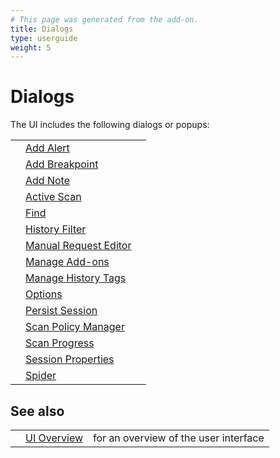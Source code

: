 ```yaml
---
# This page was generated from the add-on.
title: Dialogs
type: userguide
weight: 5
---
```


# Dialogs

The UI includes the following dialogs or popups:

|   |                                                                |   |
|---|----------------------------------------------------------------|---|
|   | [Add Alert](/docs/desktop/ui/dialogs/addalert/)                |   |
|   | [Add Breakpoint](/docs/desktop/ui/dialogs/addbreak/)           |   |
|   | [Add Note](/docs/desktop/ui/dialogs/addnote/)                  |   |
|   | [Active Scan](/docs/desktop/ui/dialogs/advascan/)              |   |
|   | [Find](/docs/desktop/ui/dialogs/find/)                         |   |
|   | [History Filter](/docs/desktop/ui/dialogs/hist_filter/)        |   |
|   | [Manual Request Editor](/docs/desktop/ui/dialogs/man_req/)     |   |
|   | [Manage Add-ons](/docs/desktop/ui/dialogs/manageaddons/)       |   |
|   | [Manage History Tags](/docs/desktop/ui/dialogs/managetags/)    |   |
|   | [Options](/docs/desktop/ui/dialogs/options/)                   |   |
|   | [Persist Session](/docs/desktop/ui/dialogs/persistsession/)    |   |
|   | [Scan Policy Manager](/docs/desktop/ui/dialogs/scanpolicymgr/) |   |
|   | [Scan Progress](/docs/desktop/ui/dialogs/scanprogress/)        |   |
|   | [Session Properties](/docs/desktop/ui/dialogs/session/)        |   |
|   | [Spider](/docs/desktop/ui/dialogs/spider/)                     |   |

## See also

|   |                                  |                                       |
|---|----------------------------------|---------------------------------------|
|   | [UI Overview](/docs/desktop/ui/) | for an overview of the user interface |
